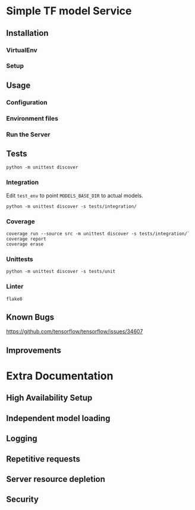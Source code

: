 # Simple TF model Service

## Installation

### VirtualEnv

### Setup

## Usage

### Configuration

### Environment files

### Run the Server

## Tests

`python -m unittest discover`


### Integration
Edit `test_env` to point `MODELS_BASE_DIR` to actual models.

`python -m unittest discover -s tests/integration/`

### Coverage

```
coverage run --source src -m unittest discover -s tests/integration/`
coverage report
coverage erase
```

### Unittests

`python -m unittest discover -s tests/unit`

### Linter

`flake8`

## Known Bugs

https://github.com/tensorflow/tensorflow/issues/34607

## Improvements

# Extra Documentation

## High Availability Setup

## Independent model loading

## Logging

## Repetitive requests

## Server resource depletion

## Security

